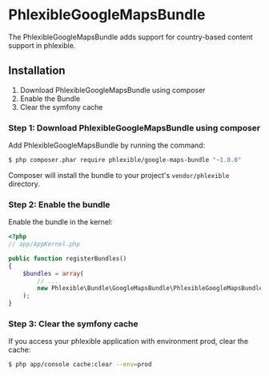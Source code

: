 PhlexibleGoogleMapsBundle
=========================

The PhlexibleGoogleMapsBundle adds support for country-based content support in phlexible.

Installation
------------

1. Download PhlexibleGoogleMapsBundle using composer
2. Enable the Bundle
3. Clear the symfony cache

### Step 1: Download PhlexibleGoogleMapsBundle using composer

Add PhlexibleGoogleMapsBundle by running the command:

``` bash
$ php composer.phar require phlexible/google-maps-bundle "~1.0.0"
```

Composer will install the bundle to your project's `vendor/phlexible` directory.

### Step 2: Enable the bundle

Enable the bundle in the kernel:

``` php
<?php
// app/AppKernel.php

public function registerBundles()
{
    $bundles = array(
        // ...
        new Phlexible\Bundle\GoogleMapsBundle\PhlexibleGoogleMapsBundle(),
    );
}
```

### Step 3: Clear the symfony cache

If you access your phlexible application with environment prod, clear the cache:

``` bash
$ php app/console cache:clear --env=prod
```
